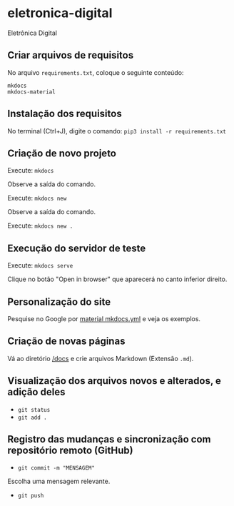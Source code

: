 # eletronica-digital
Eletrônica Digital

## Criar arquivos de requisitos

No arquivo `requirements.txt`, coloque o seguinte conteúdo:

```
mkdocs
mkdocs-material
```

## Instalação dos requisitos

No terminal (Ctrl+J), digite o comando: `pip3 install -r requirements.txt`


## Criação de novo projeto

Execute: `mkdocs`

Observe a saída do comando.

Execute: `mkdocs new`

Observe a saída do comando.

Execute: `mkdocs new .`

## Execução do servidor de teste

Execute: `mkdocs serve`

Clique no botão "Open in browser" que aparecerá no canto inferior direito.

## Personalização do site

Pesquise no Google por [material mkdocs.yml](https://google.com/search?q=material+mkdocs.yml) e veja os exemplos.

## Criação de novas páginas

Vá ao diretório [/docs](/docs/) e crie arquivos Markdown (Extensão `.md`).


## Visualização dos arquivos novos e alterados, e adição deles

- `git status`
- `git add .`


## Registro das mudanças e sincronização com repositório remoto (GitHub)

- `git commit -m "MENSAGEM"`

Escolha uma mensagem relevante.

- `git push`
